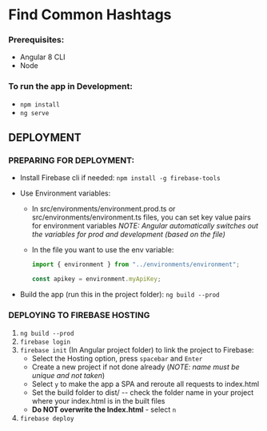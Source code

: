 # Find Common Hashtags

### Prerequisites:

- Angular 8 CLI
- Node

### To run the app in Development:

- `npm install`
- `ng serve`

## DEPLOYMENT

### PREPARING FOR DEPLOYMENT:

- Install Firebase cli if needed: `npm install -g firebase-tools`

- Use Environment variables:

  - In src/environments/environment.prod.ts or src/environments/environment.ts files, you can set key value pairs for environment variables
    _NOTE: Angular automatically switches out the variables for prod and development (based on the file)_

  - In the file you want to use the env variable:

    ```javascript
    import { environment } from "../environments/environment";

    const apikey = environment.myApiKey;
    ```

- Build the app (run this in the project folder): `ng build --prod`

### DEPLOYING TO FIREBASE HOSTING

1. `ng build --prod`
1. `firebase login`
1. `firebase init` (In Angular project folder) to link the project to Firebase:
   - Select the Hosting option, press `spacebar` and `Enter`
   - Create a new project if not done already (_NOTE: name must be unique and not taken_)
   - Select `y` to make the app a SPA and reroute all requests to index.html
   - Set the build folder to dist/<YourAppName> -- check the folder name in your project where your index.html is in the built files
   - **Do NOT overwrite the Index.html** - select `n`
1. `firebase deploy`
